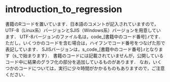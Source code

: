 # introduction_to_regression
書籍のRコードを置いています．日本語のコメントが記入されていますので，UTF-8（Linux系）バージョンとSJIS（Windows系）バージョンを用意しています．
UTF-8バージョンのファイル名は，code_[書籍中のコード番号].rです．ただし，いくつかのコードを含む場合は，ハイフンでコード番号をつなげた形で表記しています．
SJISバージョンは，s_code_[書籍中のコード番号].rとなります（s_で始まります）．
書籍のコードには記載されていませんが，公開しているコード中に結果のグラフ化の部分を追加しているものがあります．
なお，いくつかのコードについては，実行に少々時間がかかるものもありますので，ご注意ください．
